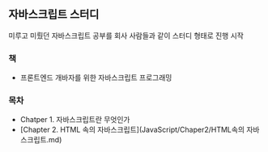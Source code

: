 ## 자바스크립트 스터디
미루고 미뤘던 자바스크립트 공부를 회사 사람들과 같이 스터디 형태로 진행 시작  

### 책
- 프론트엔드 개바자를 위한 자바스크립트 프로그래밍

### 목차
- Chatper 1. 자바스크립트란 무엇인가
- [Chapter 2. HTML 속의 자바스크립트](JavaScript/Chaper2/HTML속의 자바스크립트.md)
